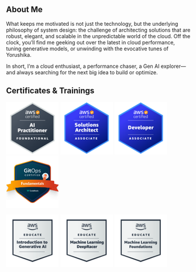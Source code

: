 ## About Me

What keeps me motivated is not just the technology, but the underlying philosophy of system design: the challenge of architecting solutions that are robust, elegant, and scalable in the unpredictable world of the cloud. Off the clock, you’ll find me geeking out over the latest in cloud performance, tuning generative models, or unwinding with the evocative tunes of Yorushika.

In short, I’m a cloud enthusiast, a performance chaser, a Gen AI explorer—and always searching for the next big idea to build or optimize.

## Certificates & Trainings
[<img src="https://raw.githubusercontent.com/bellyliu/bellyliu/refs/heads/main/badges/aws-certified-ai-practitioner.png" width="144">](https://www.credly.com/badges/1465181f-1649-4936-b19f-411683c8b9c1/public_url) [<img src="https://raw.githubusercontent.com/bellyliu/bellyliu/refs/heads/main/badges/aws-certified-solutions-architect-associate.png" width="144">](https://www.credly.com/badges/ecfee5f8-5f9f-4e1f-9ba9-052815a66c97/public_url) [<img src="https://raw.githubusercontent.com/bellyliu/bellyliu/refs/heads/main/badges/aws-certified-developer-associate.png" width="144">](https://www.credly.com/badges/dc30781a-13ec-452b-aa75-22b3406f151e/public_url) [<img src="https://raw.githubusercontent.com/bellyliu/bellyliu/refs/heads/main/badges/gitops-fundamentals.png" width="144">](https://www.credly.com/badges/7ef0b7ae-6d0e-4c17-924f-804aae0890d4/public_url)

[<img src="https://raw.githubusercontent.com/bellyliu/bellyliu/refs/heads/main/badges/aws-educate-introduction-to-generative-ai.png" width="144">](https://www.credly.com/badges/30b598bf-d121-4990-8c98-8268419c700b/public_url) [<img src="https://raw.githubusercontent.com/bellyliu/bellyliu/refs/heads/main/badges/aws-educate-machine-learning-deepracer.png" width="144">](https://www.credly.com/badges/6f42e831-f193-4ec7-a6db-468df2be5e58/public_url) [<img src="https://raw.githubusercontent.com/bellyliu/bellyliu/refs/heads/main/badges/aws-educate-machine-learning-foundations.png" width="144">](https://www.credly.com/badges/44b5ed2d-ef24-4cb7-bfdf-4f1eef225835/public_url)
